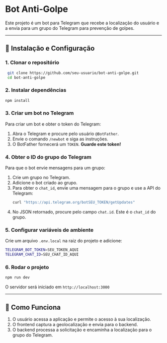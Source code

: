 # Bot Anti-Golpe

Este projeto é um bot para Telegram que recebe a localização do usuário e a envia para um grupo do Telegram para prevenção de golpes.

---

## 🚀 Instalação e Configuração

### **1. Clonar o repositório**
```sh
 git clone https://github.com/seu-usuario/bot-anti-golpe.git
 cd bot-anti-golpe
```

### **2. Instalar dependências**
```sh
npm install
```

### **3. Criar um bot no Telegram**
Para criar um bot e obter o token do Telegram:
1. Abra o Telegram e procure pelo usuário `@BotFather`.
2. Envie o comando `/newbot` e siga as instruções.
3. O BotFather fornecerá um `TOKEN`. **Guarde este token!**

### **4. Obter o ID do grupo do Telegram**
Para que o bot envie mensagens para um grupo:
1. Crie um grupo no Telegram.
2. Adicione o bot criado ao grupo.
3. Para obter o `chat_id`, envie uma mensagem para o grupo e use a API do Telegram:
   ```sh
   curl "https://api.telegram.org/botSEU_TOKEN/getUpdates"
   ```
4. No JSON retornado, procure pelo campo `chat.id`. Este é o `chat_id` do grupo.

### **5. Configurar variáveis de ambiente**
Crie um arquivo `.env.local` na raiz do projeto e adicione:
```sh
TELEGRAM_BOT_TOKEN=SEU_TOKEN_AQUI
TELEGRAM_CHAT_ID=SEU_CHAT_ID_AQUI
```

### **6. Rodar o projeto**
```sh
npm run dev
```
O servidor será iniciado em `http://localhost:3000`

---

## 📌 Como Funciona
1. O usuário acessa a aplicação e permite o acesso à sua localização.
2. O frontend captura a geolocalização e envia para o backend.
3. O backend processa a solicitação e encaminha a localização para o grupo do Telegram.
 
